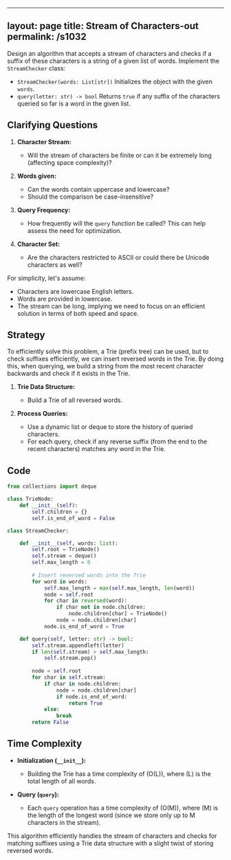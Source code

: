 
---
layout: page
title:  Stream of Characters-out
permalink: /s1032
---

Design an algorithm that accepts a stream of characters and checks if a suffix of these characters is a string of a given list of words. Implement the `StreamChecker` class:

- `StreamChecker(words: List[str])` Initializes the object with the given `words`.
- `query(letter: str) -> bool` Returns `true` if any suffix of the characters queried so far is a word in the given list.

## Clarifying Questions

1. **Character Stream:**
   - Will the stream of characters be finite or can it be extremely long (affecting space complexity)?
   
2. **Words given:**
   - Can the words contain uppercase and lowercase? 
   - Should the comparison be case-insensitive?

3. **Query Frequency:**
   - How frequently will the `query` function be called? This can help assess the need for optimization.

4. **Character Set:**
   - Are the characters restricted to ASCII or could there be Unicode characters as well?

For simplicity, let's assume:
- Characters are lowercase English letters.
- Words are provided in lowercase.
- The stream can be long, implying we need to focus on an efficient solution in terms of both speed and space.

## Strategy

To efficiently solve this problem, a Trie (prefix tree) can be used, but to check suffixes efficiently, we can insert reversed words in the Trie. By doing this, when querying, we build a string from the most recent character backwards and check if it exists in the Trie.

1. **Trie Data Structure:** 
   - Build a Trie of all reversed words.
   
2. **Process Queries:**
   - Use a dynamic list or deque to store the history of queried characters.
   - For each query, check if any reverse suffix (from the end to the recent characters) matches any word in the Trie.

## Code

```python
from collections import deque

class TrieNode:
    def __init__(self):
        self.children = {}
        self.is_end_of_word = False

class StreamChecker:

    def __init__(self, words: list):
        self.root = TrieNode()
        self.stream = deque()
        self.max_length = 0
        
        # Insert reversed words into the Trie
        for word in words:
            self.max_length = max(self.max_length, len(word))
            node = self.root
            for char in reversed(word):
                if char not in node.children:
                    node.children[char] = TrieNode()
                node = node.children[char]
            node.is_end_of_word = True

    def query(self, letter: str) -> bool:
        self.stream.appendleft(letter)
        if len(self.stream) > self.max_length:
            self.stream.pop()
        
        node = self.root
        for char in self.stream:
            if char in node.children:
                node = node.children[char]
                if node.is_end_of_word:
                    return True
            else:
                break
        return False
```

## Time Complexity

- **Initialization (`__init__`):** 
  - Building the Trie has a time complexity of \(O(L)\), where \(L\) is the total length of all words.

- **Query (`query`):**
  - Each `query` operation has a time complexity of \(O(M)\), where \(M\) is the length of the longest word (since we store only up to M characters in the stream).

This algorithm efficiently handles the stream of characters and checks for matching suffixes using a Trie data structure with a slight twist of storing reversed words.